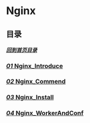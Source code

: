 # Nginx

## 目录

##### [回到首页目录](/README.md)

### [_01_ Nginx_Introduce](./01_Introduction.md)

### [_02_ Nginx_Commend](./02_Commend.md)

### [_03_ Nginx_Install](./03_Install.md)

### [_04_ Nginx_WorkerAndConf](./04_WorkerAndConf.md)
